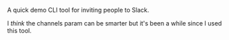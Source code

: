 A quick demo CLI tool for inviting people to Slack.

I _think_ the channels param can be smarter but it's been a while since I used this tool.
